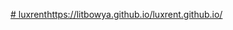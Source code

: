 [# luxrent](https://litbowya.github.io/luxrent.github.io/)https://litbowya.github.io/luxrent.github.io/
